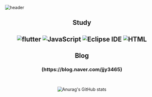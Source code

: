 ![header](https://capsule-render.vercel.app/api?type=waving&color=gradient&height=300&section=header&text=junyoung&fontSize=70)

<div align=center><h2>Study<h2>
<p align="center">
<img alt="flutter" src
="https://img.shields.io/badge/flutter-02569B.svg?&style=for-the-badge&logo=flutter&logoColor=white"/>  <img alt="JavaScript" src ="https://img.shields.io/badge/JavaScript-F7DF1E.svg?&style=for-the-badge&logo=JavaScript&logoColor=white"/>  <img alt="Eclipse IDE" src ="https://img.shields.io/badge/Eclipse IDE-2C2255.svg?&style=for-the-badge&logo=Eclipse IDE&logoColor=white"/>  <img alt="HTML" src ="https://img.shields.io/badge/HTMl-E34F26.svg?&style=for-the-badge&logo=HTMl&logoColor=white"/>
</p>
</div>
 

<h2 align="center"> Blog </h2>

<div align="center" style="text-align:center">
  
  <h3>(https://blog.naver.com/jjy3465)</h3>
  
</div>
 <br/>
 
 <div align=center>
  
![Anurag's GitHub stats](https://github-readme-stats.vercel.app/api?username=junyoung0504&show_icons=true&theme=radical)
 </div>
